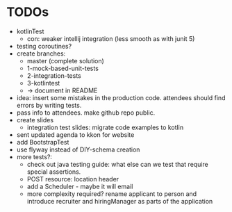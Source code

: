 # TODOs

- kotlinTest
    - con: weaker intellij integration (less smooth as with junit 5)
- testing coroutines?
- create branches:
    - master (complete solution) 
    - 1-mock-based-unit-tests
    - 2-integration-tests
    - 3-kotlintest
    - -> document in README
- idea: insert some mistakes in the production code. attendees should find errors by writing tests.
- pass info to attendees. make github repo public.
- create slides 
    - integration test slides: migrate code examples to kotlin
- sent updated agenda to kkon for website
- add BootstrapTest
- use flyway instead of DIY-schema creation
- more tests?:
    - check out java testing guide: what else can we test that require special assertions.
    - POST resource: location header
    - add a Scheduler - maybe it will email
    - more complexity required? rename applicant to person and introduce recruiter and hiringManager as parts of the application
